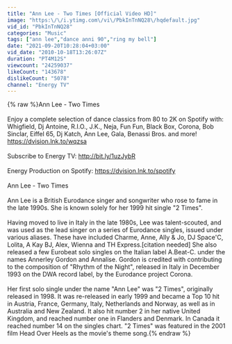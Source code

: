 ```yaml
---
title: "Ann Lee - Two Times [Official Video HD]"
image: "https:\/\/i.ytimg.com\/vi\/PbkInTnNQ28\/hqdefault.jpg"
vid_id: "PbkInTnNQ28"
categories: "Music"
tags: ["ann lee","dance anni 90","ring my bell"]
date: "2021-09-20T10:28:04+03:00"
vid_date: "2010-10-18T13:26:07Z"
duration: "PT4M12S"
viewcount: "24259037"
likeCount: "143678"
dislikeCount: "5078"
channel: "Energy TV"
---
```

{% raw %}Ann Lee - Two Times<br /><br />Enjoy a complete selection of dance classics from 80 to 2K on Spotify with: Whigfield, Dj Antoine, R.I.O., J.K., Neja, Fun Fun, Black Box, Corona, Bob Sinclar, Eiffel 65, Dj Katch, Ann Lee, Gala, Benassi Bros. and more! <br /><a rel="nofollow" target="blank" href="https://dvision.lnk.to/wqzsa">https://dvision.lnk.to/wqzsa</a><br /><br />Subscribe to Energy TV: <a rel="nofollow" target="blank" href="http://bit.ly/1uzJybR">http://bit.ly/1uzJybR</a><br /><br />Energy Production on Spotify: <a rel="nofollow" target="blank" href="https://dvision.lnk.to/spotify">https://dvision.lnk.to/spotify</a><br /><br />Ann Lee - Two Times<br /><br />Ann Lee is a British Eurodance singer and songwriter who rose to fame in the late 1990s. She is known solely for her 1999 hit single &quot;2 Times&quot;.<br /><br />Having moved to live in Italy in the late 1980s, Lee was talent-scouted, and was used as the lead singer on a series of Eurodance singles, issued under various aliases. These have included Charme, Anne, Ally &amp; Jo, DJ Space'C, Lolita, A Kay BJ, Alex, Wienna and TH Express.[citation needed] She also released a few Eurobeat solo singles on the Italian label A.Beat-C. under the names Annerley Gordon and Annalise. Gordon is credited with contributing to the composition of &quot;Rhythm of the Night&quot;, released in Italy in December 1993 on the DWA record label, by the Eurodance project Corona.<br /><br />Her first solo single under the name &quot;Ann Lee&quot; was &quot;2 Times&quot;, originally released in 1998. It was re-released in early 1999 and became a Top 10 hit in Austria, France, Germany, Italy, Netherlands and Norway, as well as in Australia and New Zealand. It also hit number 2 in her native United Kingdom, and reached number one in Flanders and Denmark. In Canada it reached number 14 on the singles chart. &quot;2 Times&quot; was featured in the 2001 film Head Over Heels as the movie's theme song.{% endraw %}
